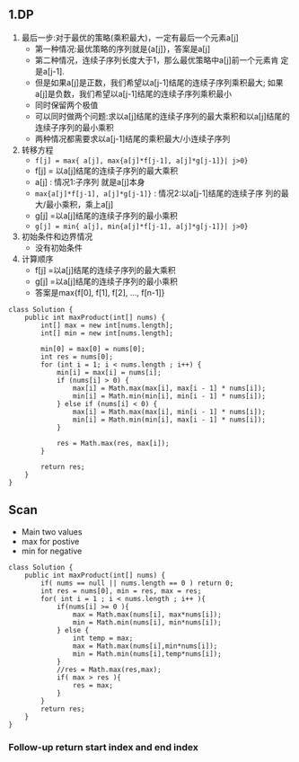 ## 1.DP
1. 最后一步:对于最优的策略(乘积最大)，一定有最后一个元素a[j]
	* 第一种情况:最优策略的序列就是{a[j]}，答案是a[j]
	* 第二种情况，连续子序列长度大于1，那么最优策略中a[j]前一个元素肯 定是a[j-1].
	* 但是如果a[j]是正数，我们希望以a[j-1]结尾的连续子序列乘积最大; 如果a[j]是负数，我们希望以a[j-1]结尾的连续子序列乘积最小
	* 同时保留两个极值
	* 可以同时做两个问题:求以a[j]结尾的连续子序列的最大乘积和以a[j]结尾的连续子序列的最小乘积
	* 两种情况都需要求以a[j-1]结尾的乘积最大/小连续子序列
2. 转移方程
	* `f[j] = max{ a[j], max{a[j]*f[j-1], a[j]*g[j-1]}| j>0}`
	* f[j] =  以a[j]结尾的连续子序列的最大乘积
	* a[j] : 情况1:子序列 就是a[j]本身
	* `max{a[j]*f[j-1], a[j]*g[j-1]}` : 情况2:以a[j-1]结尾的连续子序 列的最大/最小乘积，乘上a[j]
	* g[j] =以a[j]结尾的连续子序列的最小乘积
	* `g[j] = min{ a[j], min{a[j]*f[j-1], a[j]*g[j-1]}| j>0}`
3. 初始条件和边界情况
	* 没有初始条件
4. 计算顺序
	* f[j] =以a[j]结尾的连续子序列的最大乘积
	* g[j] =以a[j]结尾的连续子序列的最小乘积
	* 答案是max{f[0], f[1], f[2], ..., f[n-1]}


```
class Solution {
    public int maxProduct(int[] nums) {
        int[] max = new int[nums.length];
        int[] min = new int[nums.length];
        
        min[0] = max[0] = nums[0];
        int res = nums[0];
        for (int i = 1; i < nums.length ; i++) {
            min[i] = max[i] = nums[i];
            if (nums[i] > 0) {
                max[i] = Math.max(max[i], max[i - 1] * nums[i]);
                min[i] = Math.min(min[i], min[i - 1] * nums[i]);
            } else if (nums[i] < 0) {
                max[i] = Math.max(max[i], min[i - 1] * nums[i]);
                min[i] = Math.min(min[i], max[i - 1] * nums[i]);
            }
            
            res = Math.max(res, max[i]);
        }
        
        return res;
    }
}
```



## Scan
* Main two values
* max for postive 
* min for negative

```
class Solution {
    public int maxProduct(int[] nums) {
        if( nums == null || nums.length == 0 ) return 0;
        int res = nums[0], min = res, max = res;
        for( int i = 1 ; i < nums.length ; i++ ){
            if(nums[i] >= 0 ){
                max = Math.max(nums[i], max*nums[i]);
                min = Math.min(nums[i], min*nums[i]);  
            } else {
                int temp = max;
                max = Math.max(nums[i],min*nums[i]);
                min = Math.min(nums[i],temp*nums[i]);
            }
            //res = Math.max(res,max);
            if( max > res ){
                res = max;
            }
        }
        return res;
    }
}
```

### Follow-up return start index and end index